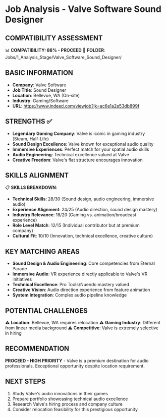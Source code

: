 # Job Analysis - Valve Software Sound Designer

## COMPATIBILITY ASSESSMENT
📊 **COMPATIBILITY: 88% - PROCEED**
📁 **FOLDER**: Jobs/1_Analysis_Stage/Valve_Software_Sound_Designer/

## BASIC INFORMATION
- **Company**: Valve Software
- **Job Title**: Sound Designer
- **Location**: Bellevue, WA (On-site)
- **Industry**: Gaming/Software
- **URL**: https://www.indeed.com/viewjob?jk=ac6e1a2e53db899f

## STRENGTHS ✅
- **Legendary Gaming Company**: Valve is iconic in gaming industry (Steam, Half-Life)
- **Sound Design Excellence**: Valve known for exceptional audio quality
- **Immersive Experiences**: Perfect match for your spatial audio skills
- **Audio Engineering**: Technical excellence valued at Valve
- **Creative Freedom**: Valve's flat structure encourages innovation

## SKILLS ALIGNMENT
📋 **SKILLS BREAKDOWN**:
- **Technical Skills**: 28/30 (Sound design, audio engineering, immersive audio)
- **Experience Alignment**: 24/25 (Audio direction, sound design mastery)
- **Industry Relevance**: 18/20 (Gaming vs. animation/broadcast experience)
- **Role Level Match**: 12/15 (Individual contributor but at premium company)
- **Cultural Fit**: 10/10 (Innovation, technical excellence, creative culture)

## KEY MATCHING AREAS
- **Sound Design & Audio Engineering**: Core competencies from Eternal Parade
- **Immersive Audio**: VR experience directly applicable to Valve's VR initiatives
- **Technical Excellence**: Pro Tools/Nuendo mastery valued
- **Creative Vision**: Audio direction experience from feature animation
- **System Integration**: Complex audio pipeline knowledge

## POTENTIAL CHALLENGES
⚠️ **Location**: Bellevue, WA requires relocation
⚠️ **Gaming Industry**: Different from linear media background
⚠️ **Competitive**: Valve is extremely selective in hiring

## RECOMMENDATION
**PROCEED - HIGH PRIORITY** - Valve is a premium destination for audio professionals. Exceptional opportunity despite location requirement.

## NEXT STEPS
1. Study Valve's audio innovations in their games
2. Prepare portfolio showcasing technical audio excellence
3. Research Valve's hiring process and company culture
4. Consider relocation feasibility for this prestigious opportunity